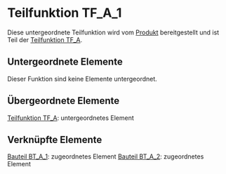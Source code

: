 # Teilfunktion TF_A_1
Diese untergeordnete Teilfunktion wird vom [Produkt](Produkt.md) bereitgestellt und ist Teil der [Teilfunktion TF_A](TF_A.md).

## Untergeordnete Elemente
Dieser Funktion sind keine Elemente untergeordnet.

## Übergeordnete Elemente
[Teilfunktion TF_A](TF_A.md): untergeordnetes Element

## Verknüpfte Elemente
[Bauteil BT_A_1](BT_A_1.md): zugeordnetes Element
[Bauteil BT_A_2](BT_A_2.md): zugeordnetes Element